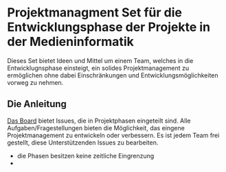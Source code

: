 # Projektmanagment Set für die Entwicklungsphase der Projekte in der Medieninformatik

Dieses Set bietet Ideen und Mittel um einem Team, welches in die Entwicklugnsphase einsteigt, ein solides Projektmanagement zu ermöglichen ohne dabei Einschränkungen und Entwicklungsmöglichkeiten vorweg zu nehmen. 

## Die Anleitung

[Das Board](https://github.com/annasubach/WTW-Projektmanagment-Test/projects/1) bietet Issues, die in Projektphasen eingeteilt sind. Alle Aufgaben/Fragestellungen bieten die Möglichkeit, das eingene Projektmanagement zu entwickeln oder verbessern. Es ist jedem Team frei gestellt, diese Unterstützenden Issues zu bearbeiten.


- die Phasen besitzen keine zeitliche Eingrenzung
- 

